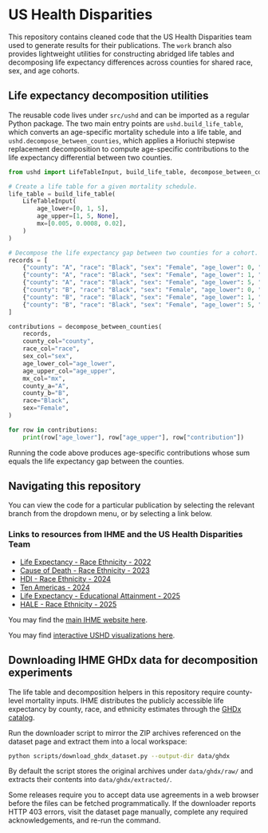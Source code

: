 # US Health Disparities

This repository contains cleaned code that the US Health Disparities team used to generate results for their publications. The
`work` branch also provides lightweight utilities for constructing abridged life tables and decomposing life expectancy
differences across counties for shared race, sex, and age cohorts.

## Life expectancy decomposition utilities

The reusable code lives under `src/ushd` and can be imported as a regular Python package. The two main entry points are
`ushd.build_life_table`, which converts an age-specific mortality schedule into a life table, and
`ushd.decompose_between_counties`, which applies a Horiuchi stepwise replacement decomposition to compute age-specific
contributions to the life expectancy differential between two counties.

```python
from ushd import LifeTableInput, build_life_table, decompose_between_counties

# Create a life table for a given mortality schedule.
life_table = build_life_table(
    LifeTableInput(
        age_lower=[0, 1, 5],
        age_upper=[1, 5, None],
        mx=[0.005, 0.0008, 0.02],
    )
)

# Decompose the life expectancy gap between two counties for a cohort.
records = [
    {"county": "A", "race": "Black", "sex": "Female", "age_lower": 0, "age_upper": 1, "mx": 0.005},
    {"county": "A", "race": "Black", "sex": "Female", "age_lower": 1, "age_upper": 5, "mx": 0.0008},
    {"county": "A", "race": "Black", "sex": "Female", "age_lower": 5, "age_upper": None, "mx": 0.02},
    {"county": "B", "race": "Black", "sex": "Female", "age_lower": 0, "age_upper": 1, "mx": 0.006},
    {"county": "B", "race": "Black", "sex": "Female", "age_lower": 1, "age_upper": 5, "mx": 0.001},
    {"county": "B", "race": "Black", "sex": "Female", "age_lower": 5, "age_upper": None, "mx": 0.018},
]

contributions = decompose_between_counties(
    records,
    county_col="county",
    race_col="race",
    sex_col="sex",
    age_lower_col="age_lower",
    age_upper_col="age_upper",
    mx_col="mx",
    county_a="A",
    county_b="B",
    race="Black",
    sex="Female",
)

for row in contributions:
    print(row["age_lower"], row["age_upper"], row["contribution"])
```

Running the code above produces age-specific contributions whose sum equals the life expectancy gap between the counties.

## Navigating this repository

You can view the code for a particular publication by selecting the relevant branch from the dropdown menu, or by selecting a link below.

### Links to resources from IHME and the US Health Disparities Team

* [Life Expectancy - Race Ethnicity - 2022](https://github.com/ihmeuw/USHD/tree/life_expectancy_race_ethnicity_2022)
* [Cause of Death - Race Ethnicity - 2023](https://github.com/ihmeuw/USHD/tree/cause_of_death_race_ethnicity_2023)
* [HDI - Race Ethnicity - 2024](https://github.com/ihmeuw/USHD/tree/HDI_race_ethnicity_2024)
* [Ten Americas - 2024](https://github.com/ihmeuw/USHD/tree/10_americas_2024)
* [Life Expectancy - Educational Attainment - 2025](https://github.com/ihmeuw/USHD/tree/life_expectancy_educational_attainment_2025)
* [HALE - Race Ethnicity - 2025](https://github.com/ihmeuw/USHD/tree/HALE_race_ethnicity_2025)

You may find the [main IHME website here](http://www.healthdata.org).

You may find [interactive USHD visualizations here](https://vizhub.healthdata.org/subnational/usa).

## Downloading IHME GHDx data for decomposition experiments

The life table and decomposition helpers in this repository require county-level
mortality inputs. IHME distributes the publicly accessible life expectancy by
county, race, and ethnicity estimates through the [GHDx catalog](https://ghdx.healthdata.org/record/ihme-data/united-states-causes-death-life-expectancy-by-county-race-ethnicity-2000-2019).

Run the downloader script to mirror the ZIP archives referenced on the dataset
page and extract them into a local workspace:

```bash
python scripts/download_ghdx_dataset.py --output-dir data/ghdx
```

By default the script stores the original archives under
`data/ghdx/raw/` and extracts their contents into `data/ghdx/extracted/`.

Some releases require you to accept data use agreements in a web browser before
the files can be fetched programmatically. If the downloader reports HTTP 403
errors, visit the dataset page manually, complete any required acknowledgements,
and re-run the command.